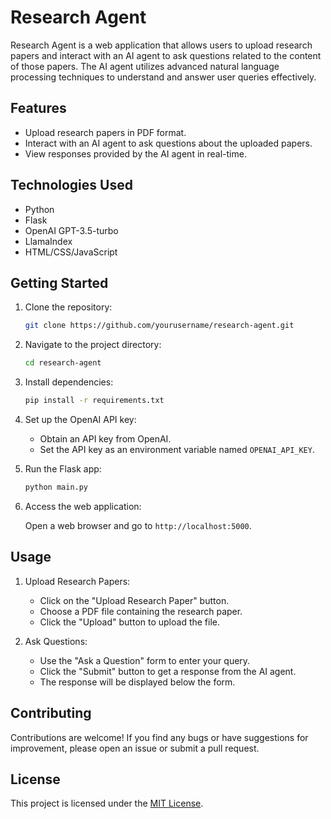 # Research Agent

Research Agent is a web application that allows users to upload research papers and interact with an AI agent to ask questions related to the content of those papers. The AI agent utilizes advanced natural language processing techniques to understand and answer user queries effectively.

## Features

- Upload research papers in PDF format.
- Interact with an AI agent to ask questions about the uploaded papers.
- View responses provided by the AI agent in real-time.

## Technologies Used

- Python
- Flask
- OpenAI GPT-3.5-turbo
- LlamaIndex
- HTML/CSS/JavaScript

## Getting Started

1. Clone the repository:

    ```bash
    git clone https://github.com/yourusername/research-agent.git
    ```

2. Navigate to the project directory:

    ```bash
    cd research-agent
    ```

3. Install dependencies:

    ```bash
    pip install -r requirements.txt
    ```

4. Set up the OpenAI API key:

    - Obtain an API key from OpenAI.
    - Set the API key as an environment variable named `OPENAI_API_KEY`.

5. Run the Flask app:

    ```bash
    python main.py
    ```

6. Access the web application:

    Open a web browser and go to `http://localhost:5000`.

## Usage

1. Upload Research Papers:
    - Click on the "Upload Research Paper" button.
    - Choose a PDF file containing the research paper.
    - Click the "Upload" button to upload the file.

2. Ask Questions:
    - Use the "Ask a Question" form to enter your query.
    - Click the "Submit" button to get a response from the AI agent.
    - The response will be displayed below the form.

## Contributing

Contributions are welcome! If you find any bugs or have suggestions for improvement, please open an issue or submit a pull request.

## License

This project is licensed under the [MIT License](LICENSE).
